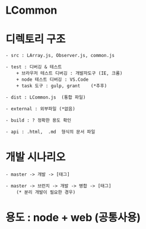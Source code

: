 # LCommon

# 디렉토리 구조

    - src : LArray.js, Observer.js, common.js

    - test : 디버깅 & 테스트
        + 브라우저 테스트 디버깅 : 개발자도구 (IE, 크롬)
        + node 테스트 디버깅 : VS.Code
        + task 도구 : gulp, grant    (*추후)

    - dist : LCommon.js  (통합 파일)

    - external : 외부파일 (*없음)

    - build : ? 정확한 용도 확인
    
    - api : .html,  .md  형식의 문서 파일

# 개발 시나리오

    - master -> 개발 -> [태그]
    
    - master -> 브런치 -> 개발 -> 병합 -> [태그]
        (* 분리 개발이 필요한 경우)

# 용도 : node + web  (공통사용)

